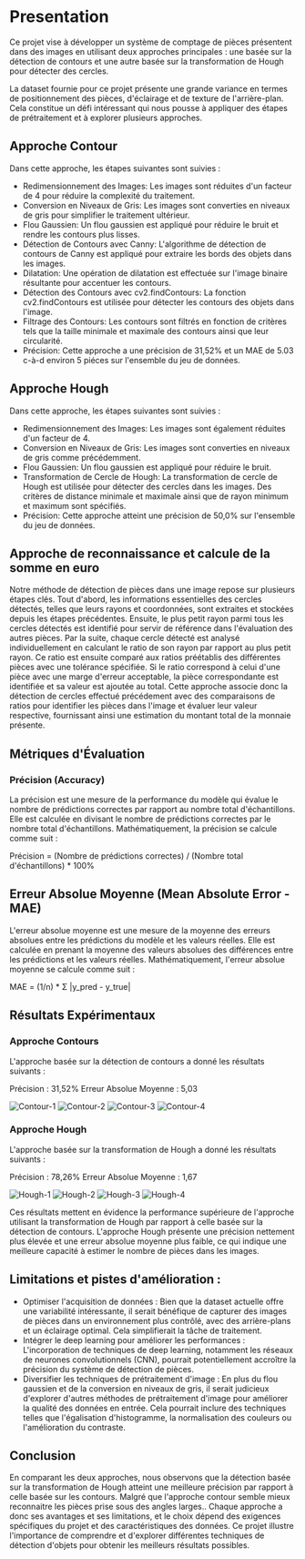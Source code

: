 # Presentation
Ce projet vise à développer un système de comptage de pièces présentent dans des images en utilisant deux approches principales : une basée sur la détection de contours et une autre basée sur la transformation de Hough pour détecter des cercles.

La dataset fournie pour ce projet présente une grande variance en termes de positionnement des pièces, d'éclairage et de texture de l'arrière-plan. Cela constitue un défi intéressant qui nous pousse à appliquer des étapes de prétraitement et à explorer plusieurs approches.

## Approche Contour

Dans cette approche, les étapes suivantes sont suivies :

- Redimensionnement des Images: Les images sont réduites d'un facteur de 4 pour réduire la complexité du traitement.
- Conversion en Niveaux de Gris: Les images sont converties en niveaux de gris pour simplifier le traitement ultérieur.
- Flou Gaussien: Un flou gaussien est appliqué pour réduire le bruit et rendre les contours plus lisses.
- Détection de Contours avec Canny: L'algorithme de détection de contours de Canny est appliqué pour extraire les bords des objets dans les images.
- Dilatation: Une opération de dilatation est effectuée sur l'image binaire résultante pour accentuer les contours.
- Détection des Contours avec cv2.findContours: La fonction cv2.findContours est utilisée pour détecter les contours des objets dans l'image.
- Filtrage des Contours: Les contours sont filtrés en fonction de critères tels que la taille minimale et maximale des contours ainsi que leur circularité.
- Précision: Cette approche a une précision de 31,52% et un MAE de 5.03 c-à-d environ 5 piéces sur l'ensemble du jeu de données.

## Approche Hough

Dans cette approche, les étapes suivantes sont suivies :

- Redimensionnement des Images: Les images sont également réduites d'un facteur de 4.
- Conversion en Niveaux de Gris: Les images sont converties en niveaux de gris comme précédemment.
- Flou Gaussien: Un flou gaussien est appliqué pour réduire le bruit.
- Transformation de Cercle de Hough: La transformation de cercle de Hough est utilisée pour détecter des cercles dans les images. Des critères de distance minimale et maximale ainsi que de rayon minimum et maximum sont spécifiés.
- Précision: Cette approche atteint une précision de 50,0% sur l'ensemble du jeu de données.

## Approche de reconnaissance et calcule de la somme en euro

Notre méthode de détection de pièces dans une image repose sur plusieurs étapes clés. Tout d'abord, les informations essentielles des cercles détectés, telles que leurs rayons et coordonnées, sont extraites et stockées depuis les étapes précédentes. Ensuite, le plus petit rayon parmi tous les cercles détectés est identifié pour servir de référence dans l'évaluation des autres pièces. Par la suite, chaque cercle détecté est analysé individuellement en calculant le ratio de son rayon par rapport au plus petit rayon. Ce ratio est ensuite comparé aux ratios préétablis des différentes pièces avec une tolérance spécifiée. Si le ratio correspond à celui d'une pièce avec une marge d'erreur acceptable, la pièce correspondante est identifiée et sa valeur est ajoutée au total. Cette approche associe donc la détection de cercles effectué précédement avec des comparaisons de ratios pour identifier les pièces dans l'image et évaluer leur valeur respective, fournissant ainsi une estimation du montant total de la monnaie présente.

## Métriques d'Évaluation

### Précision (Accuracy)
La précision est une mesure de la performance du modèle qui évalue le nombre de prédictions correctes par rapport au nombre total d'échantillons. Elle est calculée en divisant le nombre de prédictions correctes par le nombre total d'échantillons. Mathématiquement, la précision se calcule comme suit :  

Précision = (Nombre de prédictions correctes) / (Nombre total d'échantillons) * 100%

## Erreur Absolue Moyenne (Mean Absolute Error - MAE)
L'erreur absolue moyenne est une mesure de la moyenne des erreurs absolues entre les prédictions du modèle et les valeurs réelles. Elle est calculée en prenant la moyenne des valeurs absolues des différences entre les prédictions et les valeurs réelles. Mathématiquement, l'erreur absolue moyenne se calcule comme suit :  

MAE = (1/n) * Σ |y_pred - y_true|

## Résultats Expérimentaux

### Approche Contours
L'approche basée sur la détection de contours a donné les résultats suivants :

Précision : 31,52%
Erreur Absolue Moyenne : 5,03  

![Contour-1](readme_pictures/contour-1.png)
![Contour-2](readme_pictures/contour-2.png)
![Contour-3](readme_pictures/contour-3.png)
![Contour-4](readme_pictures/contour-4.png)

### Approche Hough
L'approche basée sur la transformation de Hough a donné les résultats suivants :

Précision : 78,26%
Erreur Absolue Moyenne : 1,67  

![Hough-1](readme_pictures/hough-1.png)
![Hough-2](readme_pictures/hough-2.png)
![Hough-3](readme_pictures/hough-3.png)
![Hough-4](readme_pictures/hough-4.png)


Ces résultats mettent en évidence la performance supérieure de l'approche utilisant la transformation de Hough par rapport à celle basée sur la détection de contours. L'approche Hough présente une précision nettement plus élevée et une erreur absolue moyenne plus faible, ce qui indique une meilleure capacité à estimer le nombre de pièces dans les images.


## Limitations et pistes d'amélioration : 

- Optimiser l'acquisition de données : Bien que la dataset actuelle offre une variabilité intéressante, il serait bénéfique de capturer des images de pièces dans un environnement plus contrôlé, avec des arrière-plans et un éclairage optimal. Cela simplifierait la tâche de traitement.
- Intégrer le deep learning pour améliorer les performances : L'incorporation de techniques de deep learning, notamment les réseaux de neurones convolutionnels (CNN), pourrait potentiellement accroître la précision du système de détection de pièces.
- Diversifier les techniques de prétraitement d'image : En plus du flou gaussien et de la conversion en niveaux de gris, il serait judicieux d'explorer d'autres méthodes de prétraitement d'image pour améliorer la qualité des données en entrée. Cela pourrait inclure des techniques telles que l'égalisation d'histogramme, la normalisation des couleurs ou l'amélioration du contraste.

## Conclusion

En comparant les deux approches, nous observons que la détection basée sur la transformation de Hough atteint une meilleure précision par rapport à celle basée sur les contours. Malgré que l'approche contour semble mieux reconnaitre les pièces prise sous des angles larges.. Chaque approche a donc ses avantages et ses limitations, et le choix dépend des exigences spécifiques du projet et des caractéristiques des données. Ce projet illustre l'importance de comprendre et d'explorer différentes techniques de détection d'objets pour obtenir les meilleurs résultats possibles.
